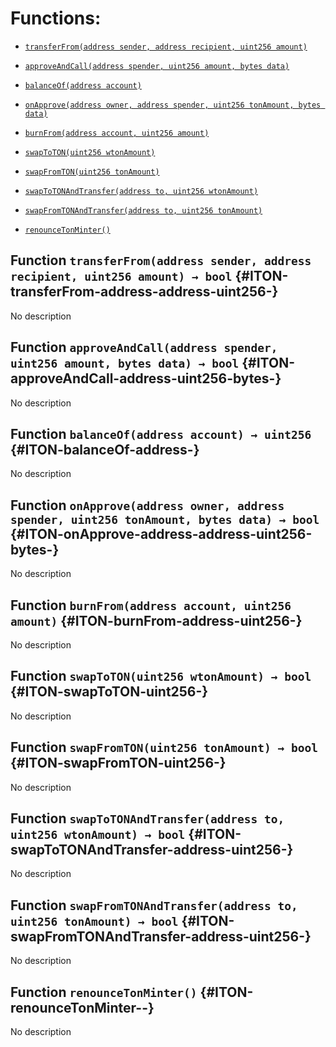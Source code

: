 # Functions:

- [`transferFrom(address sender, address recipient, uint256 amount)`](#ITON-transferFrom-address-address-uint256-)

- [`approveAndCall(address spender, uint256 amount, bytes data)`](#ITON-approveAndCall-address-uint256-bytes-)

- [`balanceOf(address account)`](#ITON-balanceOf-address-)

- [`onApprove(address owner, address spender, uint256 tonAmount, bytes data)`](#ITON-onApprove-address-address-uint256-bytes-)

- [`burnFrom(address account, uint256 amount)`](#ITON-burnFrom-address-uint256-)

- [`swapToTON(uint256 wtonAmount)`](#ITON-swapToTON-uint256-)

- [`swapFromTON(uint256 tonAmount)`](#ITON-swapFromTON-uint256-)

- [`swapToTONAndTransfer(address to, uint256 wtonAmount)`](#ITON-swapToTONAndTransfer-address-uint256-)

- [`swapFromTONAndTransfer(address to, uint256 tonAmount)`](#ITON-swapFromTONAndTransfer-address-uint256-)

- [`renounceTonMinter()`](#ITON-renounceTonMinter--)

## Function `transferFrom(address sender, address recipient, uint256 amount) → bool` {#ITON-transferFrom-address-address-uint256-}

No description

## Function `approveAndCall(address spender, uint256 amount, bytes data) → bool` {#ITON-approveAndCall-address-uint256-bytes-}

No description

## Function `balanceOf(address account) → uint256` {#ITON-balanceOf-address-}

No description

## Function `onApprove(address owner, address spender, uint256 tonAmount, bytes data) → bool` {#ITON-onApprove-address-address-uint256-bytes-}

No description

## Function `burnFrom(address account, uint256 amount)` {#ITON-burnFrom-address-uint256-}

No description

## Function `swapToTON(uint256 wtonAmount) → bool` {#ITON-swapToTON-uint256-}

No description

## Function `swapFromTON(uint256 tonAmount) → bool` {#ITON-swapFromTON-uint256-}

No description

## Function `swapToTONAndTransfer(address to, uint256 wtonAmount) → bool` {#ITON-swapToTONAndTransfer-address-uint256-}

No description

## Function `swapFromTONAndTransfer(address to, uint256 tonAmount) → bool` {#ITON-swapFromTONAndTransfer-address-uint256-}

No description

## Function `renounceTonMinter()` {#ITON-renounceTonMinter--}

No description
